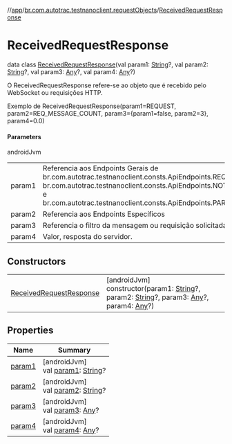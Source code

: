 //[app](../../../index.md)/[br.com.autotrac.testnanoclient.requestObjects](../index.md)/[ReceivedRequestResponse](index.md)

# ReceivedRequestResponse

data class [ReceivedRequestResponse](index.md)(val param1: [String](https://kotlinlang.org/api/latest/jvm/stdlib/kotlin/-string/index.html)?, val param2: [String](https://kotlinlang.org/api/latest/jvm/stdlib/kotlin/-string/index.html)?, val param3: [Any](https://kotlinlang.org/api/latest/jvm/stdlib/kotlin/-any/index.html)?, val param4: [Any](https://kotlinlang.org/api/latest/jvm/stdlib/kotlin/-any/index.html)?)

O ReceivedRequestResponse refere-se ao objeto que é recebido pelo WebSocket ou requisições HTTP.

Exemplo de ReceivedRequestResponse(param1=REQUEST, param2=REQ_MESSAGE_COUNT, param3={param1=false, param2=3}, param4=0.0)

#### Parameters

androidJvm

| | |
|---|---|
| param1 | Referencia aos Endpoints Gerais de br.com.autotrac.testnanoclient.consts.ApiEndpoints.REQUEST, br.com.autotrac.testnanoclient.consts.ApiEndpoints.NOTIFICATION e br.com.autotrac.testnanoclient.consts.ApiEndpoints.PARAMETER. |
| param2 | Referencia aos Endpoints Específicos |
| param3 | Referencia o filtro da mensagem ou requisição solicitada |
| param4 | Valor, resposta do servidor. |

## Constructors

| | |
|---|---|
| [ReceivedRequestResponse](-received-request-response.md) | [androidJvm]<br>constructor(param1: [String](https://kotlinlang.org/api/latest/jvm/stdlib/kotlin/-string/index.html)?, param2: [String](https://kotlinlang.org/api/latest/jvm/stdlib/kotlin/-string/index.html)?, param3: [Any](https://kotlinlang.org/api/latest/jvm/stdlib/kotlin/-any/index.html)?, param4: [Any](https://kotlinlang.org/api/latest/jvm/stdlib/kotlin/-any/index.html)?) |

## Properties

| Name | Summary |
|---|---|
| [param1](param1.md) | [androidJvm]<br>val [param1](param1.md): [String](https://kotlinlang.org/api/latest/jvm/stdlib/kotlin/-string/index.html)? |
| [param2](param2.md) | [androidJvm]<br>val [param2](param2.md): [String](https://kotlinlang.org/api/latest/jvm/stdlib/kotlin/-string/index.html)? |
| [param3](param3.md) | [androidJvm]<br>val [param3](param3.md): [Any](https://kotlinlang.org/api/latest/jvm/stdlib/kotlin/-any/index.html)? |
| [param4](param4.md) | [androidJvm]<br>val [param4](param4.md): [Any](https://kotlinlang.org/api/latest/jvm/stdlib/kotlin/-any/index.html)? |
